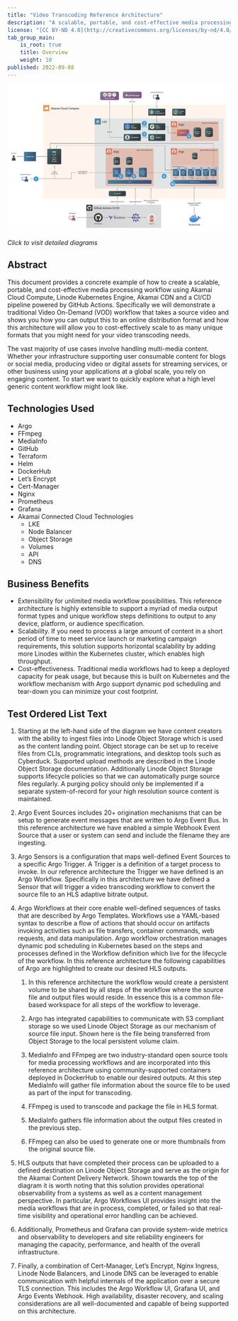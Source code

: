 ```yaml
---
title: "Video Transcoding Reference Architecture"
description: "A scalable, portable, and cost-effective media processing workflow using Akamai Cloud Compute, Linode Kubernetes Engine, Akamai CDN, and a GitHub Actions."
license: "[CC BY-ND 4.0](http://creativecommons.org/licenses/by-nd/4.0/)"
tab_group_main:
    is_root: true
    title: Overview
    weight: 10
published: 2022-09-08
---
```


[![Figure 3 Preview](figure-3-preview.jpg)](/docs/reference-architecture/video-transcoding/diagrams/)

*Click to visit detailed diagrams*

## Abstract

This document provides a concrete example of how to create a scalable, portable, and cost-effective media processing workflow using Akamai Cloud Compute, Linode Kubernetes Engine, Akamai CDN and a CI/CD pipeline powered by GitHub Actions.  Specifically we will demonstrate a traditional Video On-Demand (VOD) workflow that takes a source video and shows you how you can output this to an online distribution format and how this architecture will allow you to cost-effectively scale to as many unique formats that you might need for your video transcoding needs.

The vast majority of use cases involve handling multi-media content.  Whether your infrastructure supporting user consumable content for blogs or social media, producing video or digital assets for streaming services, or other business using your applications at a global scale, you rely on engaging content. To start we want to quickly explore what a high level generic content workflow might look like.

## Technologies Used

* Argo
* FFmpeg
* MediaInfo
* GitHub
* Terraform
* Helm
* DockerHub
* Let’s Encrypt
* Cert-Manager
* Nginx
* Prometheus
* Grafana
* Akamai Connected Cloud Technologies
   * LKE
   * Node Balancer
   * Object Storage
   * Volumes
   * API
   * DNS

## Business Benefits

* Extensibility for unlimited media workflow possibilities. This reference architecture is highly extensible to support a myriad of media output format types and unique workflow steps definitions to output to any device, platform, or audience specification.
* Scalability. If you need to process a large amount of content in a short period of time to meet service launch or marketing campaign requirements, this solution supports horizontal scalability by adding more Linodes within the Kubernetes cluster, which enables high throughput.
* Cost-effectiveness. Traditional media workflows had to keep a deployed capacity for peak usage, but because this is built on Kubernetes and the workflow mechanism with Argo support dynamic pod scheduling and tear-down you can minimize your cost footprint.

## Test Ordered List Text

1. Starting at the left-hand side of the diagram we have content creators with the ability to ingest files into Linode Object Storage which is used as the content landing point.  Object storage can be set up to receive files from CLIs, programmatic integrations, and desktop tools such as Cyberduck.  Supported upload methods are described in the Linode Object Storage documentation. Additionally Linode Object Storage supports lifecycle policies so that we can automatically purge source files regularly. A purging policy should only be implemented if a separate system-of-record for your high resolution source content is maintained.

1. Argo Event Sources includes 20+ origination mechanisms that can be setup to generate event messages that are written to Argo Event Bus. In this reference architecture we have enabled a simple Webhook Event Source that a user or system can send and include the filename they are ingesting.

1. Argo Sensors is a configuration that maps well-defined Event Sources to a specific Argo Trigger. A Trigger is a definition of a target process to invoke. In our reference architecture the Trigger we have defined is an Argo Workflow. Specifically in this architecture we have defined a Sensor that will trigger a video transcoding workflow to convert the source file to an HLS adaptive bitrate output.

1.  Argo Workflows at their core enable well-defined sequences of tasks that are described by Argo Templates. Workflows use a YAML-based syntax to describe a flow of actions that should occur on artifacts invoking activities such as file transfers, container commands, web requests, and data manipulation. Argo workflow orchestration manages dynamic pod scheduling in Kubernetes based on the steps and processes defined in the Workflow definition which live for the lifecycle of the workflow. In this reference architecture the following capabilities of Argo are highlighted to create our desired HLS outputs.

    1.  In this reference architecture the workflow would create a persistent volume to be shared by all steps of the workflow where the source file and output files would reside. In essence this is a common file-based workspace for all steps of the workflow to leverage.

    1.  Argo has integrated capabilities to communicate with S3 compliant storage so we used Linode Object Storage as our mechanism of source file input. Shown here is the file being transferred from Object Storage to the local persistent volume claim.

    1.  MediaInfo and FFmpeg are two industry-standard open source tools for media processing workflows and are incorporated into this reference architecture using community-supported containers deployed in DockerHub to enable our desired outputs. At this step MediaInfo will gather file information about the source file to be used as part of the input for transcoding.

    1.  FFmpeg is used to transcode and package the file in HLS format.

    1.  MediaInfo gathers file information about the output files created in the previous step.

    1.  FFmpeg can also be used to generate one or more thumbnails from the original source file.

1. HLS outputs that have completed their process can be uploaded to a defined destination on Linode Object Storage and serve as the origin for the Akamai Content Delivery Network. Shown towards the top of the diagram it is worth noting that this solution provides operational observability from a systems as well as a content management perspective. In particular, Argo Workflows UI provides insight into the media workflows that are in process, completed, or failed so that real-time visibility and operational error handling can be achieved.

1. Additionally, Prometheus and Grafana can provide system-wide metrics and observability to developers and site reliability engineers for managing the capacity, performance, and health of the overall infrastructure.

1. Finally, a combination of Cert-Manager, Let’s Encrypt, Nginx Ingress, Linode Node Balancers, and Linode DNS can be leveraged to enable communication with helpful internals of the application over a secure TLS connection. This includes the Argo Workflow UI, Grafana UI, and Argo Events Webhook. High availability, disaster recovery, and scaling considerations are all well-documented and capable of being supported on this architecture.